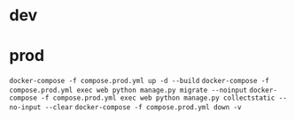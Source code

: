 # dev

# prod

`docker-compose -f compose.prod.yml up -d --build`
`docker-compose -f compose.prod.yml exec web python manage.py migrate --noinput`
`docker-compose -f compose.prod.yml exec web python manage.py collectstatic --no-input --clear`
`docker-compose -f compose.prod.yml down -v`
